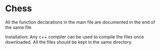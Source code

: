 # Chess

All the function declarations in the main file are documented in the end of the same file

Installation:
Any c++ compiler can be used to compile the files once downloaded. All the files should be kept in the same directory.


